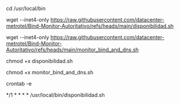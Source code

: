 cd /usr/local/bin

wget --inet4-only https://raw.githubusercontent.com/datacenter-metrotel/Bind-Monitor-Autoritativo/refs/heads/main/disponibilidad.sh

wget --inet4-only https://raw.githubusercontent.com/datacenter-metrotel/Bind-Monitor-Autoritativo/refs/heads/main/monitor_bind_and_dns.sh

chmod +x disponibilidad.sh

chmod +x monitor_bind_and_dns.sh

crontab -e

*/1 * * * * /usr/local/bin/disponibilidad.sh
